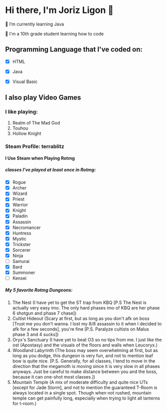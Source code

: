 # Hi there, I'm Joriz Ligon 👋
🌱 I’m currently learning Java

🌟 I'm a 10th grade student learning how to code

## Programming Language that I've coded on:
- [x] HTML
- [x] Java
- [x] Visual Basic


## I also play Video Games
### I like playing:
1. Realm of The Mad God
2. Touhou
3. Hollow Knight
### Steam Profile: terrablitz
#### I Use Steam when Playing Rotmg
##### classes I've played at least once in Rotmg:
- [x] Rogue
- [x] Archer
- [x] Wizard
- [x] Priest
- [x] Warrior
- [x] Knight
- [x] Paladin
- [x] Assassin
- [x] Necromancer
- [x] Huntress
- [x] Mystic
- [x] Trickster
- [x] Sorcerer
- [x] Ninja
- [ ] Samurai
- [x] Bard
- [x] Summoner
- [ ] Kensei
##### My 5 favorite Rotmg Dungeons:
1. The Nest (I have yet to get the ST trap from KBQ [P.S The Nest is actually very easy imo. The only hard phases imo of KBQ are her phase 6 shotgun and phase 7 chase])
2. Cultist Hideout (Scary at first, but as long as you don't afk on boss [Trust me you don't wanna. I lost my 8/8 assassin to it when I decided to afk for a few seconds], you're fine [P.S. Paralyze cultists on Malus phase 3 and 4 sucks])
3. Oryx's Sanctuary (I have yet to beat O3 so no tips from me. I just like the ost (Apostasy) and the visuals of the floors and walls when Leucoryx.)
4. Woodland Labyrinth (The boss may seem overwhelming at first, but as long as you dodge, this dungeon is very fun, and not to mention leaf bow is quite nice. [P.S. Generally, for all classes, I tend to move in the direction that the megamoth is moving since it is very slow in all phases anyways. Just be careful to make distance between you and the boss, because it can one-shot most classes.])
5. Mountain Temple (A mix of moderate difficulty and quite nice UTs [except for Jade Storm], and not to mention the guaranteed T-Room is always located in a single spot. Though when not rushed, mountain temple can get painfully long, especially when trying to light all lanterns for t-room.)
